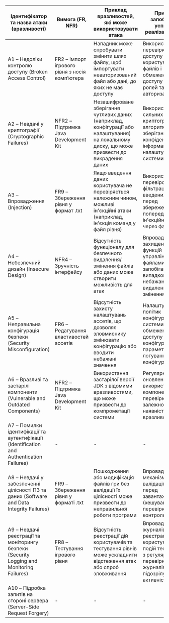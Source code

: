 | Ідентифікатор та назва атаки (вразливості)  | Вимога (FR, NFR)                                  | Приклад вразливостей, які може використовувати атака                                                                                      | Приклад запобігання успішної реалізації атаки                                                                                   |
|---------------------------------------------|---------------------------------------------------|------------------------------------------------------------------------------------------------------------------------------------------|------------------------------------------------------------------------------------------------------------------------------|
| A1 – Недоліки контролю доступу (Broken Access Control) | FR2 – Імпорт ігрового рівня з носія комп’ютера     | Нападник може спробувати змінити шлях файлу, щоб імпортувати неавторизований файл або дані, до яких не має доступу                        | Використання перевірки прав доступу користувача до файлів і обмеження доступу на основі ролей та авторизації                  |
| A2 – Невдачі у криптографії (Cryptographic Failures) | NFR2 – Підтримка Java Development Kit             | Незашифроване зберігання чутливих даних (наприклад, конфігурації або налаштування) на локальному диску, що може призвести до викрадення даних | Використання сильних криптографічних алгоритмів для зберігання конфіденційної інформації та налаштувань системи               |
| A3 – Впровадження (Injection)               | FR9 – Збереження рівня у формат .txt               | Якщо введення даних користувача не перевіряється належним чином, можливі ін'єкційні атаки (наприклад, ін'єкція команд у файл рівня)       | Використання перевірок і фільтрації введених даних перед збереженням і попередження ін'єкційних атак через файли              |
| A4 – Небезпечний дизайн (Insecure Design)   | NFR4 – Зручність інтерфейсу                       | Відсутність функціоналу для безпечного видалення/змінення файлів або даних може створити можливість для атак                             | Впровадження захищених функцій управління файлами, що запобігають випадковому або небажаному видаленню/змінення даних         |
| A5 – Неправильна конфігурація безпеки (Security Misconfiguration) | FR6 – Редагування властивостей ассетів            | Відсутність захисту налаштувань ассетів, що дозволяє зловмиснику змінювати конфігурацію або вводити небажані значення                     | Налаштування політик конфігурації системи з обмеженням доступу до конфігураційних параметрів і логування змін конфігурації     |
| A6 – Вразливі та застарілі компоненти (Vulnerable and Outdated Components) | NFR2 – Підтримка Java Development Kit             | Використання застарілої версії JDK з відомими вразливостями, що може призвести до компрометації системи                                    | Регулярне оновлення використовуваних компонентів і перевірка залежностей на наявність вразливостей                            |
| A7 – Помилки ідентифікації та аутентифікації (Identification and Authentication Failures) | -        | -                   | -                |
| A8 – Невдачі у забезпеченні цілісності ПЗ та даних (Software and Data Integrity Failures) | FR9 – Збереження рівня у форматі .txt             | Пошкодження або модифікація файлів гри без валідації їх цілісності може призвести до неправильної роботи програми                         | Впровадження механізмів валідації файлів перед завантаженням (хешування або перевірка контрольних сум)                        |
| A9 – Невдачі реєстрації та моніторингу безпеки (Security Logging and Monitoring Failures) | FR8 – Тестування ігрового рівня                   | Відсутність реєстрації дій користувачів та тестування рівнів може ускладнити відстеження атак або спроб зловживання                      | Впровадження журналів реєстрації дій користувачів та подій тестування з регулярною перевіркою журналів на підозрілу активність |
| A10 – Підробка запитів на стороні сервера (Server-Side Request Forgery) | -         | -       | -   |
